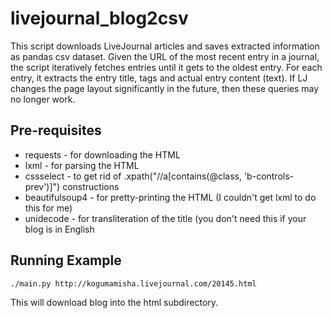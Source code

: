 livejournal_blog2csv
===========

This script downloads LiveJournal articles and saves extracted information as pandas csv dataset.
Given the URL of the most recent entry in a journal, the script iteratively fetches entries until it gets to the oldest entry.
For each entry, it extracts the entry title, tags and actual entry content (text).
If LJ changes the page layout significantly in the future, then these queries may no longer work.

Pre-requisites
--------------

* requests - for downloading the HTML
* lxml - for parsing the HTML
* cssselect - to get rid of .xpath("//a[contains(@class, 'b-controls-prev')]") constructions
* beautifulsoup4 - for pretty-printing the HTML (I couldn't get lxml to do this for me)
* unidecode - for transliteration of the title (you don't need this if your blog is in English

Running Example
-------

    ./main.py http://kogumamisha.livejournal.com/20145.html

This will download blog into the html subdirectory.
